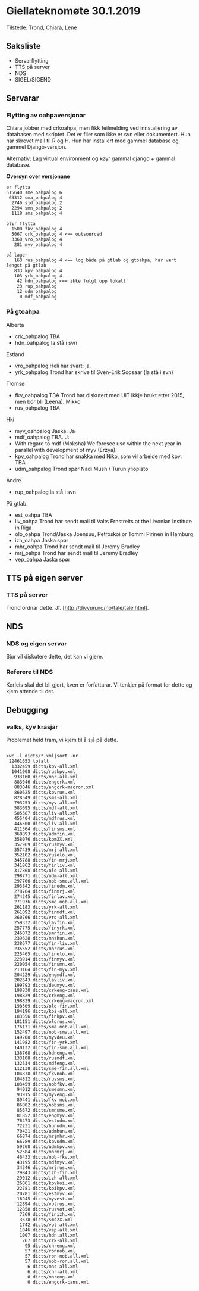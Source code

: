 # Giellateknomøte 30.1.2019

Tilstede: Trond, Chiara, Lene

## Saksliste

* Servarflytting
* TTS på server
* NDS
* SIGEL/SIGEND

## Servarar

### Flytting av oahpaversjonar

Chiara jobber med crkoahpa, men fikk feilmelding ved innstallering av databasen med skriptet. Det er filer som ikke er svn eller dokumentert. Hun har skrevet mail til R og H. Hun har installert med gammel database og gammel Django-versjon.

Alternativ: Lag virtual environment og køyr gammal django + gammal database.

**Oversyn over versjonane**

```
er flytta
515640 sme_oahpalog 6
 63312 sma_oahpalog 4
  2746 sjd_oahpalog 2
  2294 smn_oahpalog 2
  1118 sms_oahpalog 4

blir flytta
  1500 fkv_oahpalog 4
  5067 crk_oahpalog 4 <== outsourced
  3360 vro_oahpalog 4
   281 myv_oahpalog 4

på lager
   163 rus_oahpalog 4 <== log både på gtlab og gtoahpa, har vært lengst på gtlab
   833 kpv_oahpalog 4
   103 yrk_oahpalog 4
    42 hdn_oahpalog <== ikke fulgt opp lokalt
    23 rup_oahpalog
    12 udm_oahpalog
     0 mdf_oahpalog
```

### På gtoahpa 

Alberta
* crk_oahpalog TBA
* hdn_oahpalog la stå i svn

Estland
* vro_oahpalog Heli har svart: ja.
* yrk_oahpalog Trond har skrive til Sven-Erik Soosaar (la stå i svn)

Tromsø
* fkv_oahpalog TBA Trond har diskutert med UiT ikkje brukt etter 2015, men bör bli (Leena). Mikko 
* rus_oahpalog TBA

Hki
* myv_oahpalog Jaska: Ja
* mdf_oahpalog TBA. J: 
* With regard to mdf (Moksha) We foresee use within the next year in parallel with development of myv (Erzya).
* kpv_oahpalog Trond har snakka med Niko, som vil arbeide med kpv: TBA
* udm_oahpalog Trond spør Nadi Mush / Turun yliopisto

Andre
* rup_oahpalog la stå i svn

På gtlab:

* est_oahpa TBA
* liv_oahpa Trond har sendt mail til Valts Ernstreits at the Livonian Institute in Riga
* olo_oahpa Trond/Jaska Joensuu, Petroskoi or Tommi Pirinen in Hamburg
* izh_oahpa Jaska spør
* mhr_oahpa Trond har sendt mail til Jeremy Bradley
* mrj_oahpa Trond har sendt mail til Jeremy Bradley
* vep_oahpa Jaska spør

##  TTS på eigen server

### TTS på server

Trond ordnar dette. Jf. [http://divvun.no/no/tale/tale.html].

## NDS

### NDS og eigen servar

Sjur vil diskutere dette, det kan vi gjere.

### Referere til NDS

Korleis skal det bli gjort, kven er forfattarar.
Vi tenkjer på format for dette og kjem attende til det.

## Debugging

### valks, kyv krasjar

Problemet held fram, vi kjem til å sjå på dette.

```

>wc -l dicts/*.xml|sort -nr
 22461653 totalt
  1332459 dicts/kpv-all.xml
  1041008 dicts/ruskpv.xml
   933160 dicts/mhr-all.xml
   883046 dicts/engcrk.xml
   883046 dicts/engcrk-macron.xml
   860625 dicts/kpvrus.xml
   828549 dicts/sms-all.xml
   793253 dicts/myv-all.xml
   583695 dicts/mdf-all.xml
   505387 dicts/liv-all.xml
   455404 dicts/mdfrus.xml
   446500 dicts/liv.all.xml
   411364 dicts/finsms.xml
   360893 dicts/udmfin.xml
   358076 dicts/kom2X.xml
   357969 dicts/rusmyv.xml
   357439 dicts/mrj-all.xml
   352102 dicts/rusolo.xml
   345788 dicts/fin-mrj.xml
   341862 dicts/finliv.xml
   317868 dicts/olo-all.xml
   298771 dicts/udm-all.xml
   297706 dicts/nob-sme.all.xml
   293842 dicts/finudm.xml
   278764 dicts/finmrj.xml
   274245 dicts/finlav.xml
   271936 dicts/sme-nob.all.xml
   261183 dicts/yrk-all.xml
   261092 dicts/finmdf.xml
   260766 dicts/vro-all.xml
   259332 dicts/lavfin.xml
   257775 dicts/finyrk.xml
   246072 dicts/smnfin.xml
   239628 dicts/mnshun.xml
   238677 dicts/fin-liv.xml
   235552 dicts/mhrrus.xml
   225465 dicts/finolo.xml
   223914 dicts/finmyv.xml
   220054 dicts/finsmn.xml
   213164 dicts/fin-myv.xml
   204229 dicts/engmdf.xml
   202643 dicts/lavliv.xml
   199793 dicts/deumyv.xml
   198830 dicts/crkeng-cans.xml
   198829 dicts/crkeng.xml
   198829 dicts/crkeng-macron.xml
   198509 dicts/olo-fin.xml
   194196 dicts/koi-all.xml
   183556 dicts/finkpv.xml
   181151 dicts/olorus.xml
   176171 dicts/sma-nob.all.xml
   152497 dicts/nob-sma.all.xml
   149208 dicts/myvdeu.xml
   141982 dicts/fin-yrk.xml
   140132 dicts/fin-sme.all.xml
   136768 dicts/hdneng.xml
   133108 dicts/rusmdf.xml
   132534 dicts/mdfeng.xml
   112138 dicts/sme-fin.all.xml
   104878 dicts/fkvnob.xml
   104812 dicts/russms.xml
   103459 dicts/nobfkv.xml
    94012 dicts/smesmn.xml
    93915 dicts/myveng.xml
    89441 dicts/fkv-nob.xml
    86002 dicts/nobsms.xml
    85672 dicts/smnsme.xml
    81852 dicts/engmyv.xml
    76473 dicts/estudm.xml
    72231 dicts/hunudm.xml
    70421 dicts/udmhun.xml
    66874 dicts/mrjmhr.xml
    66789 dicts/kpvudm.xml
    59268 dicts/udmkpv.xml
    52584 dicts/mhrmrj.xml
    46433 dicts/nob-fkv.xml
    43195 dicts/mdfmyv.xml
    34346 dicts/mrjrus.xml
    29843 dicts/izh-fin.xml
    29012 dicts/izh-all.xml
    26061 dicts/kpvkoi.xml
    22781 dicts/koikpv.xml
    20781 dicts/estmyv.xml
    16945 dicts/myvest.xml
    12894 dicts/votrus.xml
    12858 dicts/rusvot.xml
     7269 dicts/finizh.xml
     3678 dicts/sms2X.xml
     1742 dicts/vot-all.xml
     1046 dicts/vep-all.xml
     1007 dicts/hdn.all.xml
      267 dicts/crk-all.xml
       95 dicts/chreng.xml
       57 dicts/ronnob.xml
       57 dicts/ron-nob.all.xml
       57 dicts/nob-ron.all.xml
        6 dicts/mns-all.xml
        6 dicts/chr-all.xml
        0 dicts/mhreng.xml
        0 dicts/engcrk-cans.xml
```
